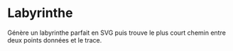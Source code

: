 # Labyrinthe
Génère un labyrinthe parfait en SVG puis trouve le plus court chemin entre deux points données et le trace.
